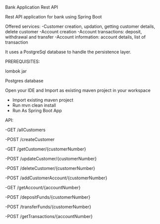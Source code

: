 Bank Application Rest API

Rest API application for bank using Spring Boot

Offered services:
-Customer creation, updation, getting customer details, delete customer
-Account creation
-Account transactions: deposit, withdrawal and transfer
-Account information: account details, list of transaction

It uses a PostgreSql database to handle the persistence layer.

PREREQUISITES:

lombok jar

Postgres database

Open your IDE and Import as existing maven project in your workspace
- Import existing maven project
- Run mvn clean install
- Run As Spring Boot App


API:

-GET  /allCustomers

-POST /createCustomer

-GET  /getCustomer/{customerNumber}

-POST /updateCustomer/{customerNumber}

-POST /deleteCustomer/{customerNumber}

-POST /addCustomerAccount/{customerNumber}

-GET  /getAccount/{accountNumber}

-POST /depositFunds/{customerNumber}

-POST /transferFunds/{customerNumber}

-POST /getTransactions/{accountNumber}

